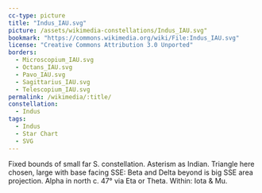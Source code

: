 ```yaml
---
cc-type: picture
title: "Indus_IAU.svg"
picture: /assets/wikimedia-constellations/Indus_IAU.svg"
bookmark: "https://commons.wikimedia.org/wiki/File:Indus_IAU.svg"
license: "Creative Commons Attribution 3.0 Unported"
borders:
  - Microscopium_IAU.svg
  - Octans_IAU.svg
  - Pavo_IAU.svg
  - Sagittarius_IAU.svg
  - Telescopium_IAU.svg
permalink: /wikimedia/:title/
constellation:
  - Indus
tags:
  - Indus
  - Star Chart
  - SVG
---
```

Fixed bounds of small far S. constellation. Asterism as Indian. Triangle here chosen, large with base facing SSE: Beta and Delta beyond is big SSE area projection. Alpha in north c. 47° via Eta or Theta. Within: Iota & Mu.